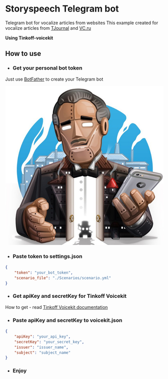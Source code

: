 # Storyspeech Telegram bot
Telegram bot for vocalize articles from websites
This example created for vocalize articles from [TJournal](tj.ru) and [VC.ru](vc.ru)

**Using Tinkoff-voicekit**

## How to use

* ### Get your personal bot token
Just use [BotFather](https://t.me/BotFather) to create your Telegram bot

![BotFather images](./images/botfather.jpeg)

* ### Paste token to settings.json
```json
{
    "token": "your_bot_token",
    "scenario_file": "./Scenarios/scenario.yml"
}
```

* ### Get apiKey and secretKey for Tinkoff Voicekit

How to get - read [Tinkoff Voicekit documentation](https://voicekit.tinkoff.ru/docs/)

* ### Paste apiKey and secretKey to voicekit.json
```json
{
    "apiKey": "your_api_key",
    "secretKey": "your_secret_key",
    "issuer": "issuer_name",
    "subject": "subject_name"
}
```

* ### Enjoy 
